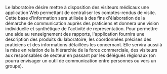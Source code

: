Le laboratoire désire mettre à disposition des visiteurs médicaux une application Web permettant de centraliser les comptes-rendus de visite. Cette base d'information sera utilisée à des fins d'élaboration de la démarche de communication auprès des praticiens et donnera une vision individuelle et synthétique de l'activité de représentation.
Pour permettre une aide au renseignement des rapports, l'application fournira une description des produits du laboratoire, les coordonnées précises des praticiens et des informations détaillées les concernant. 
Elle servira  aussi à la mise en relation de la hiérarchie de la force commerciale, des visiteurs aux responsables de secteur en passant par les délégués régionaux (on pourra envisager un outil de communication entre personnes ou vers un groupe). 
